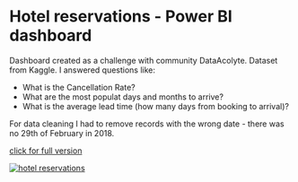 # Hotel reservations - Power BI dashboard

Dashboard created as a challenge with community DataAcolyte. Dataset from Kaggle. 
I answered questions like: 
- What is the Cancellation Rate?
- What are the most populat days and months to arrive?
- What is the average lead time (how many days from booking to arrival)?

For data cleaning I had to remove records with the wrong date - there was no 29th of February in 2018.

<a href="https://app.powerbi.com/view?r=eyJrIjoiMzAxMDNhOGQtZWMyZS00MmZlLWJmZmEtODhiOThjZjJlZDBkIiwidCI6ImVhMGViYjUwLTQwNWYtNDcwZS1hNDNlLTJjYmM0ZjI4NDNkYyJ9">click for full version</a>

<a href="https://app.powerbi.com/view?r=eyJrIjoiMzAxMDNhOGQtZWMyZS00MmZlLWJmZmEtODhiOThjZjJlZDBkIiwidCI6ImVhMGViYjUwLTQwNWYtNDcwZS1hNDNlLTJjYmM0ZjI4NDNkYyJ9">![hotel reservations](https://github.com/user-attachments/assets/60544998-b405-45a4-b5f7-3a404f187860)</a>


